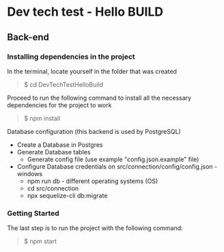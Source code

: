 # Dev tech test - Hello BUILD

## Back-end

### Installing dependencies in the project

In the terminal, locate yourself in the folder that was created

> $ cd DevTechTestHelloBuild

Proceed to run the following command to install all the necessary dependencies for the project to work

> $ npm install

Database configuration (this backend is used by PostgreSQL)
   - Create a Database in Postgres
  - Generate Database tables
    - Generate config file (use example "config.json.example" file)
   - Configure Database credentials on src/connection/config/config.json
    - windows 
      - npm run db
    - different operating systems (OS)
      - cd src/connection
      - npx sequelize-cli db:migrate

### Getting Started

The last step is to run the project with the following command:

> $ npm start

